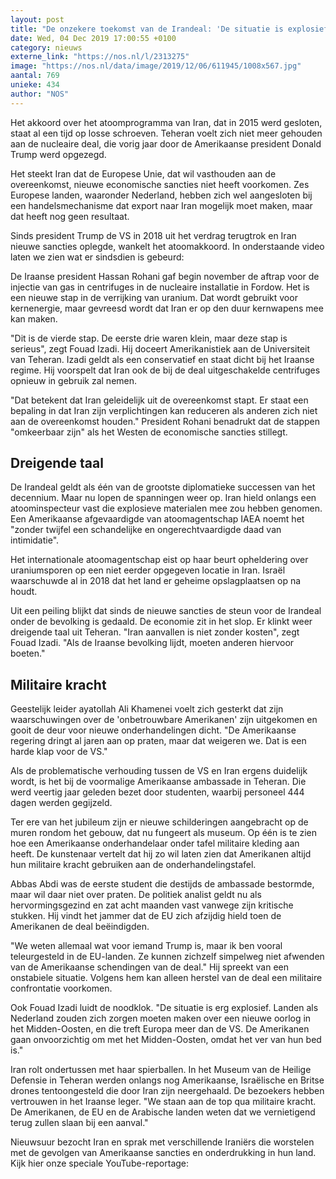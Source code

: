```yaml
---
layout: post
title: "De onzekere toekomst van de Irandeal: 'De situatie is explosief'"
date: Wed, 04 Dec 2019 17:00:55 +0100
category: nieuws
externe_link: "https://nos.nl/l/2313275"
image: "https://nos.nl/data/image/2019/12/06/611945/1008x567.jpg"
aantal: 769
unieke: 434
author: "NOS"
---
```


<p>Het akkoord over het atoomprogramma van Iran, dat in 2015 werd gesloten, staat al een tijd op losse schroeven. Teheran voelt zich niet meer gehouden aan de nucleaire deal, die vorig jaar door de Amerikaanse president Donald Trump werd opgezegd.</p>
<p>Het steekt Iran dat de Europese Unie, dat wil vasthouden aan de overeenkomst, nieuwe economische sancties niet heeft voorkomen. Zes Europese landen, waaronder Nederland, hebben zich wel aangesloten bij een handelsmechanisme dat export naar Iran mogelijk moet maken, maar dat heeft nog geen resultaat. </p>
<p>Sinds president Trump de VS in 2018 uit het verdrag terugtrok en Iran nieuwe sancties oplegde, wankelt het atoomakkoord. In onderstaande video laten we zien wat er sindsdien is gebeurd:</p>
<p>De Iraanse president Hassan Rohani gaf begin november de aftrap voor de injectie van gas in centrifuges in de nucleaire installatie in Fordow. Het is een nieuwe stap in de verrijking van uranium. Dat wordt gebruikt voor kernenergie, maar gevreesd wordt dat Iran er op den duur kernwapens mee kan maken.</p>
<p>"Dit is de vierde stap. De eerste drie waren klein, maar deze stap is serieus", zegt Fouad Izadi. Hij doceert Amerikanistiek aan de Universiteit van Teheran. Izadi geldt als een conservatief en staat dicht bij het Iraanse regime. Hij voorspelt dat Iran ook de bij de deal uitgeschakelde centrifuges opnieuw in gebruik zal nemen.</p>
<p>"Dat betekent dat Iran geleidelijk uit de overeenkomst stapt. Er staat een bepaling in dat Iran zijn verplichtingen kan reduceren als anderen zich niet aan de overeenkomst houden." President Rohani benadrukt dat de stappen "omkeerbaar zijn" als het Westen de economische sancties stillegt.</p>
<h2>Dreigende taal</h2>
<p>De Irandeal geldt als één van de grootste diplomatieke successen van het decennium. Maar nu lopen de spanningen weer op. Iran hield onlangs een atoominspecteur vast die explosieve materialen mee zou hebben genomen. Een Amerikaanse afgevaardigde van atoomagentschap IAEA noemt het "zonder twijfel een schandelijke en ongerechtvaardigde daad van intimidatie".</p>
<p>Het internationale atoomagentschap eist op haar beurt opheldering over uraniumsporen op een niet eerder opgegeven locatie in Iran. Israël waarschuwde al in 2018 dat het land er geheime opslagplaatsen op na houdt.</p>
<p>Uit een peiling blijkt dat sinds de nieuwe sancties de steun voor de Irandeal onder de bevolking is gedaald. De economie zit in het slop. Er klinkt weer dreigende taal uit Teheran. "Iran aanvallen is niet zonder kosten", zegt Fouad Izadi. "Als de Iraanse bevolking lijdt, moeten anderen hiervoor boeten."</p>
<h2>Militaire kracht</h2>
<p>Geestelijk leider ayatollah Ali Khamenei voelt zich gesterkt dat zijn waarschuwingen over de 'onbetrouwbare Amerikanen' zijn uitgekomen en gooit de deur voor nieuwe onderhandelingen dicht. "De Amerikaanse regering dringt al jaren aan op praten, maar dat weigeren we. Dat is een harde klap voor de VS."</p>
<p>Als de problematische verhouding tussen de VS en Iran ergens duidelijk wordt, is het bij de voormalige Amerikaanse ambassade in Teheran. Die werd veertig jaar geleden bezet door studenten, waarbij personeel 444 dagen werden gegijzeld.</p>
<p>Ter ere van het jubileum zijn er nieuwe schilderingen aangebracht op de muren rondom het gebouw, dat nu fungeert als museum. Op één is te zien hoe een Amerikaanse onderhandelaar onder tafel militaire kleding aan heeft. De kunstenaar vertelt dat hij zo wil laten zien dat Amerikanen altijd hun militaire kracht gebruiken aan de onderhandelingstafel.</p>
<p>Abbas Abdi was de eerste student die destijds de ambassade bestormde, maar wil daar niet over praten. De politiek analist geldt nu als hervormingsgezind en zat acht maanden vast vanwege zijn kritische stukken. Hij vindt het jammer dat de EU zich afzijdig hield toen de Amerikanen de deal beëindigden.</p>
<p>"We weten allemaal wat voor iemand Trump is, maar ik ben vooral teleurgesteld in de EU-landen. Ze kunnen zichzelf simpelweg niet afwenden van de Amerikaanse schendingen van de deal." Hij spreekt van een onstabiele situatie. Volgens hem kan alleen herstel van de deal een militaire confrontatie voorkomen.</p>
<p>Ook Fouad Izadi luidt de noodklok. "De situatie is erg explosief. Landen als Nederland zouden zich zorgen moeten maken over een nieuwe oorlog in het Midden-Oosten, en die treft Europa meer dan de VS. De Amerikanen gaan onvoorzichtig om met het Midden-Oosten, omdat het ver van hun bed is."</p>
<p>Iran rolt ondertussen met haar spierballen. In het Museum van de Heilige Defensie in Teheran werden onlangs nog Amerikaanse, Israëlische en Britse drones tentoongesteld die door Iran zijn neergehaald. De bezoekers hebben vertrouwen in het Iraanse leger. "We staan aan de top qua militaire kracht. De Amerikanen, de EU en de Arabische landen weten dat we vernietigend terug zullen slaan bij een aanval."</p>
<p>Nieuwsuur bezocht Iran en sprak met verschillende Iraniërs die worstelen met de gevolgen van Amerikaanse sancties en onderdrukking in hun land. Kijk hier onze speciale YouTube-reportage:</p>
